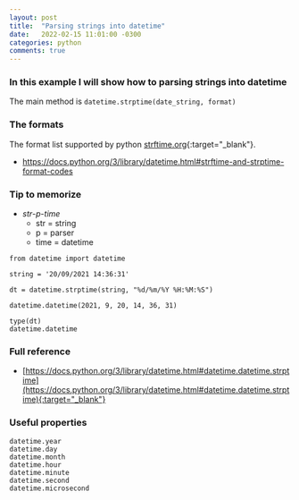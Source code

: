 ```yaml
---
layout: post
title:  "Parsing strings into datetime"
date:   2022-02-15 11:01:00 -0300
categories: python
comments: true
---
```


### In this example I will show how to parsing strings into datetime

The main method is `datetime.strptime(date_string, format)`

### The formats
The format list supported by python [strftime.org](https://strftime.org/){:target="_blank"}.
- https://docs.python.org/3/library/datetime.html#strftime-and-strptime-format-codes

### Tip to memorize
- *str*-*p*-*time*
    - str = string
    - p = parser
    - time = datetime

```
from datetime import datetime

string = '20/09/2021 14:36:31'

dt = datetime.strptime(string, "%d/%m/%Y %H:%M:%S")

datetime.datetime(2021, 9, 20, 14, 36, 31)

type(dt)
datetime.datetime
```

### Full reference
- [https://docs.python.org/3/library/datetime.html#datetime.datetime.strptime](https://docs.python.org/3/library/datetime.html#datetime.datetime.strptime){:target="_blank"}

### Useful properties
```
datetime.year
datetime.day
datetime.month
datetime.hour
datetime.minute
datetime.second
datetime.microsecond
```